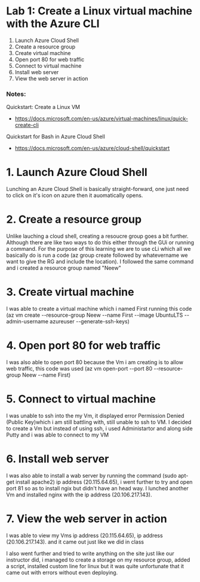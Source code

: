 # Lab 1: Create a Linux virtual machine with the Azure CLI

1. Launch Azure Cloud Shell
2. Create a resource group
3. Create virtual machine
4. Open port 80 for web traffic
5. Connect to virtual machine
6. Install web server
7. View the web server in action

### Notes:

Quickstart: Create a Linux VM
* https://docs.microsoft.com/en-us/azure/virtual-machines/linux/quick-create-cli

Quickstart for Bash in Azure Cloud Shell
* https://docs.microsoft.com/en-us/azure/cloud-shell/quickstart


# 1. Launch Azure Cloud Shell
Lunching an Azure Cloud Shell is basically straight-forward, one just need to click on it's icon on azure then it auomatically opens.


# 2. Create a resource group
Unlike lauching a cloud shell, creating a resoucre group goes a bit further.
Although there are like two ways to do this either through the GUi or running a command. 
For the purpose of this learning we are to use cLi which all we basically do is run a code 
(az group create followed by whatevername we want to give the RG and include the location).
I followed the same command and i created a resource group named "Neew"

# 3. Create virtual machine
I was able to create a virtual machine which i named First running this code (az vm create --resource-group Neew --name First --image
UbuntuLTS --admin-username azureuser --generate-ssh-keys)

# 4. Open port 80 for web traffic
I was also able to open port 80 because the Vm i am creating is to allow web traffic, this code was used 
(az vm open-port --port 80 --resource-group Neew --name First)

# 5. Connect to virtual machine
I was unable to ssh into the my Vm, it displayed error Permission Denied (Public Key)which i am still battling
with, still unable to ssh to VM. I decided to create a Vm but instead of using ssh, i used Administartor and along side Putty
and i was able to connect to my VM

# 6. Install web server
I was also able to install a wab server by running the command (sudo apt-get install apache2) ip address (20.115.64.65),
i went further to try and open port 81 so as to install ngix but didn't have an head way.
I lunched another Vm and installed nginx with the ip address (20.106.217.143).

# 7. View the web server in action
I was able to view my Vms ip address (20.115.64.65), 
ip address (20.106.217.143). and it came out just like we did in class

I also went further and tried to write anything on the site just like our instructor did, i managed to create a storage on 
my resource group, added a script, installed custom line for linux but it was quite unfortunate that it came out with errors 
without even deploying.
